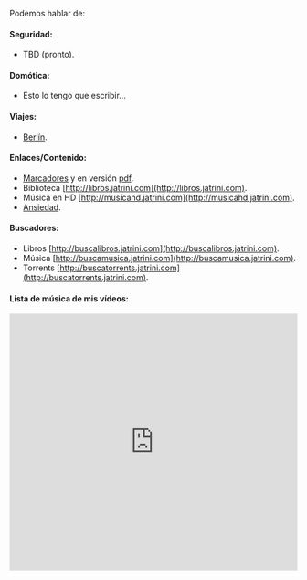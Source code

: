 Podemos hablar de:

#### **Seguridad:**
- TBD (pronto).

#### **Domótica:**
- Esto lo tengo que escribir…

#### **Viajes:**
- [Berlín](viajes/berlin).

#### **Enlaces/Contenido:**
- [Marcadores](marcadores/marcadores) y en versión [pdf](marcadores/marcadores.pdf).
- Biblioteca [http://libros.jatrini.com](http://libros.jatrini.com).
- Música en HD [http://musicahd.jatrini.com](http://musicahd.jatrini.com).
- [Ansiedad](ansiedad).

#### **Buscadores:**
- Libros [http://buscalibros.jatrini.com](http://buscalibros.jatrini.com).
- Música [http://buscamusica.jatrini.com](http://buscamusica.jatrini.com).
- Torrents [http://buscatorrents.jatrini.com](http://buscatorrents.jatrini.com).

#### **Lista de música de mis vídeos:**
<iframe allow="autoplay *; encrypted-media *;" frameborder="0" height="450" style="width:100%;max-width:660px;overflow:hidden;background:transparent;" sandbox="allow-forms allow-popups allow-same-origin allow-scripts allow-storage-access-by-user-activation allow-top-navigation-by-user-activation" src="https://embed.music.apple.com/es/playlist/m%C3%BAsica-supergenial-de-mis-v%C3%ADdeos/pl.u-8aAVZ6qhoXZAdl"></iframe>
